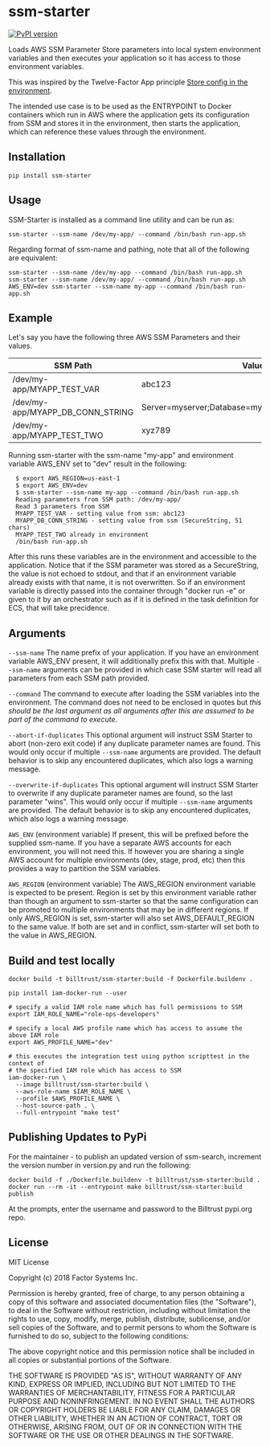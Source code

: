 # ssm-starter

[![PyPI version](https://badge.fury.io/py/ssm-starter.svg)](https://badge.fury.io/py/ssm-starter)

Loads AWS SSM Parameter Store parameters into local system environment variables and then executes your application so it has access to those environment variables.

This was inspired by the Twelve-Factor App principle [Store config in the environment](https://12factor.net/config).

The intended use case is to be used as the ENTRYPOINT to Docker containers which run in AWS where the application gets its configuration from SSM and stores it in the environment, then starts the application, which can reference these values through the environment. 

## Installation

```shell
pip install ssm-starter
```

## Usage

SSM-Starter is installed as a command line utility and can be run as:

```shell
ssm-starter --ssm-name /dev/my-app/ --command /bin/bash run-app.sh
```

Regarding format of ssm-name and pathing, note that all of the following are equivalent:

```shell
ssm-starter --ssm-name /dev/my-app --command /bin/bash run-app.sh
ssm-starter --ssm-name /dev/my-app/ --command /bin/bash run-app.sh
AWS_ENV=dev ssm-starter --ssm-name my-app --command /bin/bash run-app.sh
```

## Example

Let's say you have the following three AWS SSM Parameters and their values.

SSM Path | Value
---------|-------
/dev/my-app/MYAPP_TEST_VAR | abc123
/dev/my-app/MYAPP_DB_CONN_STRING | Server=myserver;Database=mydb;Uid=myuid;Pwd=secret;
/dev/my-app/MYAPP_TEST_TWO | xyz789

Running ssm-starter with the ssm-name "my-app" and environment variable AWS_ENV set to "dev" result in the following:

```shell
  $ export AWS_REGION=us-east-1
  $ export AWS_ENV=dev
  $ ssm-starter --ssm-name my-app --command /bin/bash run-app.sh
  Reading parameters from SSM path: /dev/my-app/
  Read 3 parameters from SSM
  MYAPP_TEST_VAR - setting value from ssm: abc123
  MYAPP_DB_CONN_STRING - setting value from ssm (SecureString, 51 chars)
  MYAPP_TEST_TWO already in environment
  /bin/bash run-app.sh
```

After this runs these variables are in the environment and accessible to the application.  Notice that if the SSM parameter was stored as a SecureString, the value is not echoed to stdout, and that if an environment variable already exists with that name, it is not overwritten.  So if an environment variable is directly passed into the container through "docker run -e" or given to it by an orchestrator such as if it is defined in the task definition for ECS, that will take precidence.

## Arguments

`--ssm-name`
The name prefix of your application.  If you have an environment variable AWS_ENV present, it will additionally prefix this with that.  Multiple `--ssm-name` arguments can be provided in which case SSM starter will read all parameters from each SSM path provided.

`--command`
The command to execute after loading the SSM variables into the environment.  The command does not need to be enclosed in quotes but *this should be the last argument as all arguments after this are assumed to be part of the command to execute*.

`--abort-if-duplicates`
This optional argument will instruct SSM Starter to abort (non-zero exit code) if any duplicate parameter names are found.  This would only occur if multiple `--ssm-name` arguments are provided.  The default behavior is to skip any encountered duplicates, which also logs a warning message.

`--overwrite-if-duplicates`
This optional argument will instruct SSM Starter to overwrite if any duplicate parameter names are found, so the last parameter "wins".  This would only occur if multiple `--ssm-name` arguments are provided.  The default behavior is to skip any encountered duplicates, which also logs a warning message.

`AWS_ENV` (environment variable)
If present, this will be prefixed before the supplied ssm-name.  If you have a separate AWS accounts for each environment, you will not need this.  If however you are sharing a single AWS account for multiple environments (dev, stage, prod, etc) then this provides a way to partition the SSM variables.

`AWS_REGION` (environment variable)
The AWS_REGION environment variable is expected to be present. Region is set by this environment variable rather than though an argument to ssm-starter so that the same configuration can be promoted to multiple environments that may be in different regions.  If only AWS_REGION is set, ssm-starter will also set AWS_DEFAULT_REGION to the same value.  If both are set and in conflict, ssm-starter will set both to the value in AWS_REGION.

## Build and test locally

```shell
docker build -t billtrust/ssm-starter:build -f Dockerfile.buildenv .

pip install iam-docker-run --user

# specify a valid IAM role name which has full permissions to SSM
export IAM_ROLE_NAME="role-ops-developers"

# specify a local AWS profile name which has access to assume the above IAM role
export AWS_PROFILE_NAME="dev"

# this executes the integration test using python scripttest in the context of
# the specified IAM role which has access to SSM
iam-docker-run \
  --image billtrust/ssm-starter:build \
  --aws-role-name $IAM_ROLE_NAME \
  --profile $AWS_PROFILE_NAME \
  --host-source-path . \
  --full-entrypoint "make test"
```

## Publishing Updates to PyPi

For the maintainer - to publish an updated version of ssm-search, increment the version number in version.py and run the following:

```shell
docker build -f ./Dockerfile.buildenv -t billtrust/ssm-starter:build .
docker run --rm -it --entrypoint make billtrust/ssm-starter:build publish
```

At the prompts, enter the username and password to the Billtrust pypi.org repo.

## License

MIT License

Copyright (c) 2018 Factor Systems Inc.

Permission is hereby granted, free of charge, to any person obtaining a copy
of this software and associated documentation files (the "Software"), to deal
in the Software without restriction, including without limitation the rights
to use, copy, modify, merge, publish, distribute, sublicense, and/or sell
copies of the Software, and to permit persons to whom the Software is
furnished to do so, subject to the following conditions:

The above copyright notice and this permission notice shall be included in all
copies or substantial portions of the Software.

THE SOFTWARE IS PROVIDED "AS IS", WITHOUT WARRANTY OF ANY KIND, EXPRESS OR
IMPLIED, INCLUDING BUT NOT LIMITED TO THE WARRANTIES OF MERCHANTABILITY,
FITNESS FOR A PARTICULAR PURPOSE AND NONINFRINGEMENT. IN NO EVENT SHALL THE
AUTHORS OR COPYRIGHT HOLDERS BE LIABLE FOR ANY CLAIM, DAMAGES OR OTHER
LIABILITY, WHETHER IN AN ACTION OF CONTRACT, TORT OR OTHERWISE, ARISING FROM,
OUT OF OR IN CONNECTION WITH THE SOFTWARE OR THE USE OR OTHER DEALINGS IN THE
SOFTWARE.
